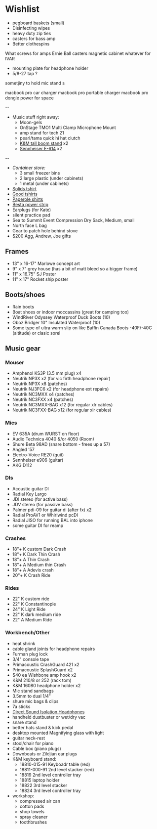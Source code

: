 # Wishlist

- pegboard baskets (small)
- Disinfecting wipes
- heavy duty zip ties
- casters for bass amp
- Better clothespins

What screws for amps
Ernie Ball casters
magnetic cabinet whatever for IVAR

- mounting plate for headphone holder
- 5/8-27 tap ?

sometjiny to hold mic stand s

macbook pro car charger
macbook pro portable charger
macbook pro dongle power for space


--

- Music stuff right away:
  - Moon-gels
  - OnStage TMO1 Multi Clamp Microphone Mount
  - amp stand for tech 21
  - pearl/tama quick hi hat clutch
  - [K&M tall boom stand](http://www.economik.com/km/21021-black/) x2
  - [Sennheiser E-614](http://www.economik.com/sennheiser/e-614/) x2

--

- *Container store:*
  - 3 small freezer bins
  - 2 large plastic (under cabinets)
  - 1 metal (under cabinets)
- [Solids tshirt](https://solids.bandcamp.com/merch)
- [Good tshirts](https://us.kowtowclothing.com/)
- [Paperole shirts](https://www.paperole.com/)
- [Besta power strip](https://www.amazon.com/APC-11-Outlet-Protector-SurgeArrest-P11U2/dp/B017VXU6GG/)
- Earplugs (for Kate)
- silent practice pad
- Sea to Summit Event Compression Dry Sack, Medium, small
- North face L bag
- Gear to patch hole behind stove
- $200 Agg, Andrew, Joe gifts

## Frames

- 13" x 16-17" Marlowe concept art
- 9" x 7" grey house (has a bit of matt bleed so a bigger frame)
- 11" x 16.75" SJ Poster
- 11" x 17" Rocket ship poster

## Boots/shoes

- Rain boots
- Boat shoes or indoor moccassins (great for camping too)
- WindRiver Odyssey Waterproof Duck Boots (10)
- Oboz Bridger 10" Insulated Waterproof (10)
- Some type of ultra warm slip on like Baffin Canada Boots -40F/-40C (altitude) or clasic sorel

## Music gear

### Mouser

- Amphenol KS3P (3.5 mm plug) x4
- Neutrik NP3X x2 (for vic firth headphone repair)
- Neutrik NP3X x8 (patches)
- Neutrik NJ3FC6 x2 (for headphone ext repairs)
- Neutrik NC3MXX x4 (patches)
- Neutrik NC3FXX x4 (patches)
- Neutrik NC3MXX-BAG x12 (for regular xlr cables)
- Neutrik NC3FXX-BAG x12 (for regular xlr cables)

### Mics

- EV 635A (drum WURST on floor)
- Audio Technica 4040 &/or 4050 (Room)
- Shure Beta 98AD (snare bottom - frees up a 57)
- Angled '57
- Electro-Voice RE20 (guit)
- Sennheiser e906 (guitar)
- AKG D112

### DIs

- Acoustic guitar DI
- Radial Key Largo
- JDI stereo (for active bass)
- JDV stereo (for passive bass)
- Palmer pdi-09 for guitar di (after fx) x2
- Radial ProAV1 or Whirlwind pcDI
- Radial JISO for running BAL into iphone
- some guitar DI for reamp

### Crashes

- 18"+ K custom Dark Crash
- 18"+ K Dark Thin Crash
- 18"+ A Thin Crash
- 18"+ A Medium thin Crash
- 18"+ A Adevis crash
- 20"+ K Crash Ride

### Rides

- 22" K custom ride
- 22" K Constantinople
- 24" K Light Ride
- 22" K dark medium ride
- 22" A Medium Ride

### Workbench/Other

- heat shrink
- cable gland joints for headphone repairs
- Furman plug lock
- 3/4" console tape
- Primacoustic CrashGuard 421 x2
- Primacoustic SplashGuard x2
- $40 ea Wishbone amp hook x2
- K&M 210/8 or 252 (rack tom)
- K&M 16080 headphone holder x2
- Mic stand sandbags
- 3.5mm to dual 1/4"
- shure mic bags & clips
- 7a sticks
- [Direct Sound Isolation Headphones](https://www.extremeheadphones.com/product-page/ex29-plus)
- handheld dustbuster or wet/dry vac
- snare stand
- better hats stand & kick pedal
- desktop mounted Magnifying glass with light
- guitar neck-rest
- stool/chair for piano
- Cable box (piano plugs)
- Downbeats or Zildjian ear plugs
- K&M keyboard stand:
  - 18810-015-91 Keyboadr table (red)
  - 18811-000-91 2nd level stacker (red)
  - 18819 2nd level controller tray
  - 18815 laptop holder
  - 18822 3rd level stacker
  - 18824 3rd level controller tray
- workshop:
  - compressed air can
  - cotton pads
  - shop towels
  - spray cleaner
  - toothbrushes
